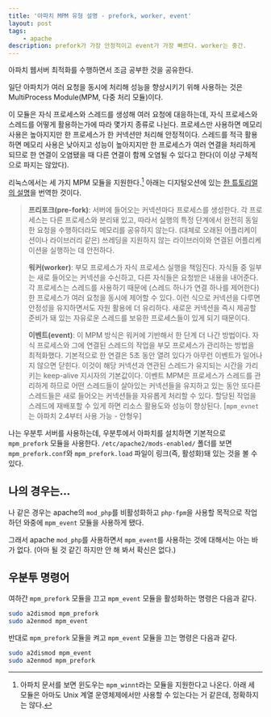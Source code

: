 ```yaml
---
title: '아파치 MPM 유형 설명 - prefork, worker, event'
layout: post
tags: 
    - apache
description: prefork가 가장 안정적이고 event가 가장 빠르다. worker는 중간.
---
```


아파치 웹서버 최적화를 수행하면서 조금 공부한 것을 공유한다.

일단 아파치가 여러 요청을 동시에 처리해 성능을 향상시키기 위해 사용하는 것은 MultiProcess Module(MPM, 다중 처리 모듈)이다. 

이 모듈은 자식 프로세스와 스레드를 생성해 여러 요청에 대응하는데, 자식 프로세스와 스레드를 어떻게 활용하는가에 따라 몇가지 종류로 나뉜다. 프로세스만 사용하면 메모리 사용은 높아지지만 한 프로세스가 한 커넥션만 처리해 안정적이다. 스레드를 적극 활용하면 메모리 사용은 낮아지고 성능이 높아지지만 한 프로세스가 여러 연결을 처리하게 되므로 한 연결이 오염됐을 때 다른 연결이 함께 오염될 수 있다고 한다(이 이상 구체적으로 파지는 않았다).

리눅스에서는 세 가지 MPM 모듈을 지원한다.[^fn] 아래는 디지털오션에 있는 [한 튜토리얼의 설명][digitalocean]을 번역한 것이다. 

[^fn]: 아파치 문서를 보면 윈도우는 `mpm_winnt`라는 모듈을 지원한다고 나온다. 아래 세 모듈은 아마도 Unix 계열 운영체제에서만 사용할 수 있는다는 거 같은데, 정확하지는 않다.

> **프리포크(pre-fork)**: 서버에 들어오는 커넥션마다 프로세스를 생성한다. 각 프로세스는 다른 프로세스와 분리돼 있고, 따라서 실행의 특정 단계에서 완전히 동일한 요청을 수행하더라도 메모리를 공유하지 않는다. (대체로 오래된 어플리케이션이나 라이브러리 같은) 쓰레딩을 지원하지 않는 라이브러이와 연결된 어플리케이션을 실행하는 데 안전하다.
> 
> **워커(worker)**: 부모 프로세스가 자식 프로세스 실행을 책임진다. 자식들 중 일부는 새로 들어오는 커넥션을 수신하고, 다른 자식들은 요청받은 내용을 내어준다. 각 프로세스는 스레드를 사용하기 때문에 (스레드 하나가 연결 하나를 제어한다) 한 프로세스가 여러 요청을 동시에 제어할 수 있다. 이런 식으로 커넥션을 다루면 안정성을 유지하면서도 자원 활용에 더 유리하다. 새로운 커넥션을 즉시 제공할 준비가 돼 있는 자유로운 스레드를 보유한 프로세스들이 있게 되기 때문이다.
> 
> **이벤트(event)**: 이 MPM 방식은 워커에 기반해서 한 단계 더 나간 방법이다. 자식 프로세스와 그에 연결된 스레드의 작업을 부모 프로세스가 관리하는 방법을 최적화했다. 기본적으로 한 연결은 5초 동안 열려 있다가 아무런 이벤트가 일어나지 않으면 닫힌다. 이것이 해당 커넥션과 연관된 스레드가 유지되는 시간을 가리키는 keep-alive 지시자의 기본값이다. 이벤트 MPM은 프로세스가 스레드를 관리하게 하므로 어떤 스레드들이 살아있는 커넥션들을 유지하고 있는 동안 또다른 스레드들은 새로 들어오는 커넥션들을 자유롭게 처리할 수 있다. 할당된 작업을 스레드에 재배포할 수 있게 하면 리소스 활용도와 성능이 향상된다. [`mpm_evnet`는 아파치 2.4부터 사용 가능 - 안형우]

나는 우분투 서버를 사용하는데, 우분투에서 아파치를 설치하면 기본적으로 `mpm_prefork` 모듈을 사용한다. `/etc/apache2/mods-enabled/` 폴더를 보면 `mpm_prefork.conf`와 `mpm_prefork.load` 파일이 링크(즉, 활성화)돼 있는 것을 볼 수 있다.

## 나의 경우는...

나 같은 경우는 apache의 `mod_php`를 비활성화하고 `php-fpm`을 사용할 목적으로 작업하던 와중에 `mpm_event` 모듈을 사용하게 됐다. 

그래서 apache `mod_php`를 사용하면서 `mpm_event`를 사용하는 것에 대해서는 아는 바가 없다. (아마 될 것 같긴 하지만 안 해 봐서 확신은 없다.)


## 우분투 명령어

여하간 `mpm_prefork` 모듈을 끄고 `mpm_event` 모듈을 활성화하는 명령은 다음과 같다.

```bash
sudo a2dismod mpm_prefork
sudo a2enmod mpm_event
```

반대로 `mpm_prefork` 모듈을 켜고 `mpm_event` 모듈을 끄는 명령은 다음과 같다.

```bash
sudo a2dismod mpm_event
sudo a2enmod mpm_prefork
```

[digitalocean]: https://www.digitalocean.com/community/tutorials/how-to-configure-apache-http-with-mpm-event-and-php-fpm-on-ubuntu-18-04